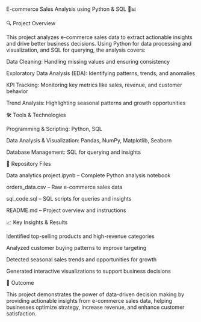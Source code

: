 E-commerce Sales Analysis using Python & SQL 🚀📊






🔍 Project Overview

This project analyzes e-commerce sales data to extract actionable insights and drive better business decisions. Using Python for data processing and visualization, and SQL for querying, the analysis covers:

Data Cleaning: Handling missing values and ensuring consistency

Exploratory Data Analysis (EDA): Identifying patterns, trends, and anomalies

KPI Tracking: Monitoring key metrics like sales, revenue, and customer behavior

Trend Analysis: Highlighting seasonal patterns and growth opportunities

🛠 Tools & Technologies

Programming & Scripting: Python, SQL

Data Analysis & Visualization: Pandas, NumPy, Matplotlib, Seaborn

Database Management: SQL for querying and insights

📂 Repository Files

Data analytics project.ipynb – Complete Python analysis notebook

orders_data.csv – Raw e-commerce sales data

sql_code.sql – SQL scripts for queries and insights

README.md – Project overview and instructions

📈 Key Insights & Results

Identified top-selling products and high-revenue categories

Analyzed customer buying patterns to improve targeting

Detected seasonal sales trends and opportunities for growth

Generated interactive visualizations to support business decisions

🚀 Outcome

This project demonstrates the power of data-driven decision making by providing actionable insights from e-commerce sales data, helping businesses optimize strategy, increase revenue, and enhance customer satisfaction.
